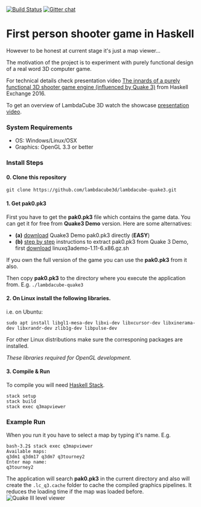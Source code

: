 [![Build Status](https://travis-ci.org/lambdacube3d/lambdacube-quake3.svg?branch=master)](https://travis-ci.org/lambdacube3d/lambdacube-quake3)
[![Gitter chat](https://badges.gitter.im/lambdacube3d/lambdacube3d.png)](https://gitter.im/LambdaCube-3D/Lobby)

# First person shooter game in Haskell
However to be honest at current stage it's just a map viewer...

The motivation of the project is to experiment with purely functional design of a real word 3D computer game. 

For technical details check presentation video [The innards of a purely functional 3D shooter game engine (influenced by Quake 3)](https://skillsmatter.com/skillscasts/8733-the-innards-of-a-purely-functional-3d-shooter-game-engine-influenced-by-quake-3) from Haskell Exchange 2016.

To get an overview of LambdaCube 3D watch the showcase [presentation video](https://www.youtube.com/watch?v=IjtjSqkEhDY).

### System Requirements
- OS: Windows/Linux/OSX
- Graphics: OpenGL 3.3 or better

### Install Steps
#### 0. Clone this repository
```git clone https://github.com/lambdacube3d/lambdacube-quake3.git```

#### 1. Get pak0.pk3
First you have to get the **pak0.pk3** file which contains the game data. You can get it for free from **Quake3 Demo** version. Here are some alternatives:
- **(a)** [download](https://github.com/patdohere/dockerfiles/raw/master/quakejs-stack/quakejs/base/baseq3/pak0.pk3) Quake3 Demo pak0.pk3 directly (**EASY**)
- **(b)** [step by step](https://slackalaxy.wordpress.com/2015/07/05/quake-iii-demo/) instructions to extract pak0.pk3 from Quake 3 Demo, first [download](http://www.filewatcher.com/m/linuxq3ademo-1.11-6.x86.gz.sh.49289300-0.html
) linuxq3ademo-1.11-6.x86.gz.sh

If you own the full version of the game you can use the **pak0.pk3** from it also.

Then copy **pak0.pk3** to the directory where you execute the application from. E.g. ```./lambdacube-quake3```

#### 2. On **Linux** install the following libraries.
   i.e. on Ubuntu:
   ```
   sudo apt install libgl1-mesa-dev libxi-dev libxcursor-dev libxinerama-dev libxrandr-dev zlib1g-dev libpulse-dev
   ```
   For other Linux distributions make sure the corresponing packages are installed.

   *These libraries required for OpenGL development.*

#### 3. Compile & Run

To compile you will need [Haskell Stack](https://docs.haskellstack.org/en/stable/README/).

```
stack setup
stack build
stack exec q3mapviewer
```

### Example Run
When you run it you have to select a map by typing it's name. E.g.
```
bash-3.2$ stack exec q3mapviewer
Available maps:
q3dm1 q3dm17 q3dm7 q3tourney2
Enter map name:
q3tourney2
```
The application will search **pak0.pk3** in the current directory and also will create the ```.lc_q3.cache``` folder to cache the compiled graphics pipelines. It reduces the loading time if the map was loaded before. 
![Quake III level viewer](https://raw.githubusercontent.com/csabahruska/quake3/master/lambdacube-dsl-quake3.jpg)
